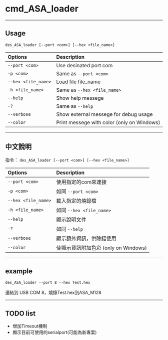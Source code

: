 # cmd_ASA_loader

- - -
## Usage  
` des_ASA_loader [--port <com>] [--hex <file_name>]  `  

| Options    |  Description    |
| :------------- | :------------- |
| `--port <com>`      | Use desinated port com |
| `-p <com> `         | Same as `--port <com>` |
| `--hex <file_name>` | Load file file_name |
| `-h <file_name>`    | Same as `--hex <file_name>` |
| `--help`            | Show help messege |
| `-?`                | Same as `--help` |
| `--verbose`         | Show external messege for debug usage |
| `--color`           | Print messege with color (only on Windows) |

- - -
## 中文說明
指令： ` des_ASA_loader [--port <com>] [--hex <file_name>]  `  

| Options    |  Description    |
| :------------- | :------------- |
| `--port <com>`      | 使用指定的com來連接 |
| `-p <com> `         | 如同 `--port <com>` |
| `--hex <file_name>` | 載入指定的燒錄檔 |
| `-h <file_name>`    | 如同 `--hex <file_name>` |
| `--help`            | 顯示說明文件 |
| `-?`                | 如同  `--help` |
| `--verbose`         | 顯示額外資訊，供除錯使用 |
| `--color`           | 使顯示資訊附加色彩 (only on Windows) |

- - -
## example  
`des_ASA_loader --port 8 --hex Test.hex`

連結到 USB COM 8，燒錄Test.hex到ASA_M128

- - -  
## TODO list
 - 增加Timeout機制
 - 顯示目前可使用的serialport(可能為新專案)
